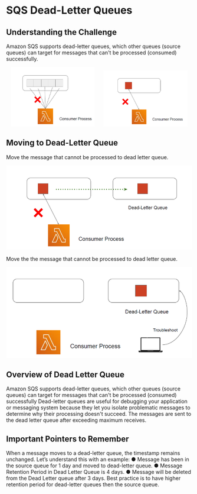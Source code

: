 # SQS Dead-Letter Queues

## Understanding the Challenge

Amazon SQS supports dead-letter queues, which other queues (source queues) can target for
messages that can't be processed (consumed) successfully.

<p align="center">
  <img src="images/image1.png" alt="Image 1" width="45%" style="margin-right: 20px;" />
  <img src="images/image2.png" alt="Image 2" width="45%" />
</p>

## Moving to Dead-Letter Queue

Move the message that cannot be processed to dead letter queue.

![My Image](images/image3.png)

Move the the message that cannot be processed to dead letter queue.

![My Image](images/image4.png)

## Overview of Dead Letter Queue

Amazon SQS supports dead-letter queues, which other queues (source queues) can target for
messages that can't be processed (consumed) successfully
Dead-letter queues are useful for debugging your application or messaging system because
they let you isolate problematic messages to determine why their processing doesn't succeed.
The messages are sent to the dead letter queue after exceeding maximum receives.

## Important Pointers to Remember

When a message moves to a dead-letter queue, the timestamp remains unchanged.
Let’s understand this with an example:
● Message has been in the source queue for 1 day and moved to dead-letter queue.
● Message Retention Period in Dead Letter Queue is 4 days.
● Message will be deleted from the Dead Letter queue after 3 days.
Best practice is to have higher retention period for dead-letter queues then the source
queue.